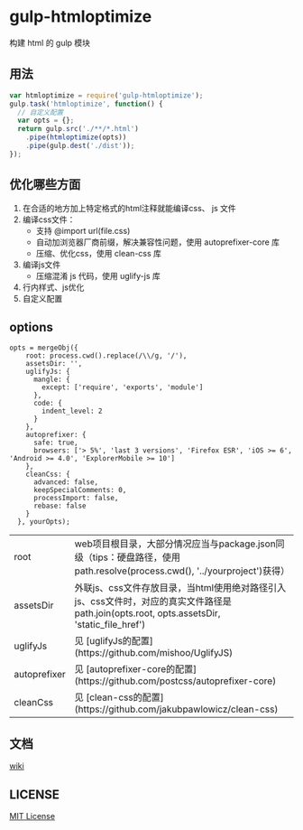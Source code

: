 # gulp-htmloptimize
构建 html 的 gulp 模块

## 用法

```js
var htmloptimize = require('gulp-htmloptimize');
gulp.task('htmloptimize', function() {
  // 自定义配置
  var opts = {};
  return gulp.src('./**/*.html')
    .pipe(htmloptimize(opts))
    .pipe(gulp.dest('./dist'));
});
```

## 优化哪些方面
1.  在合适的地方加上特定格式的html注释就能编译css、 js 文件
2.  编译css文件：
    * 支持 @import url(file.css)
    * 自动加浏览器厂商前缀，解决兼容性问题，使用 autoprefixer-core 库
    * 压缩、优化css，使用 clean-css 库
3.  编译js文件
    * 压缩混淆 js 代码，使用 uglify-js 库
4.  行内样式、js优化
5.  自定义配置


## options
```
opts = mergeObj({
    root: process.cwd().replace(/\\/g, '/'),
    assetsDir: '',
    uglifyJs: {
      mangle: {
        except: ['require', 'exports', 'module']
      },
      code: {
        indent_level: 2
      }
    },
    autoprefixer: {
      safe: true,
      browsers: ['> 5%', 'last 3 versions', 'Firefox ESR', 'iOS >= 6', 'Android >= 4.0', 'ExplorerMobile >= 10']
    },
    cleanCss: {
      advanced: false,
      keepSpecialComments: 0,
      processImport: false,
      rebase: false
    }
  }, yourOpts);
```
<table>
  <tr>
    <td> root </td>
    <td> web项目根目录，大部分情况应当与package.json同级（tips：硬盘路径，使用path.resolve(process.cwd(), '../yourproject')获得） </td>
  </tr>
  <tr>
    <td> assetsDir </td>
    <td> 外联js、css文件存放目录，当html使用绝对路径引入js、css文件时，对应的真实文件路径是path.join(opts.root, opts.assetsDir, 'static_file_href') </td>
  </tr>
  <tr>
    <td> uglifyJs </td>
    <td> 见 [uglifyJs的配置](https://github.com/mishoo/UglifyJS) </td>
  </tr>
  <tr>
    <td> autoprefixer </td>
    <td> 见 [autoprefixer-core的配置](https://github.com/postcss/autoprefixer-core) </td>
  </tr>
  <tr>
    <td> cleanCss </td>
    <td> 见 [clean-css的配置](https://github.com/jakubpawlowicz/clean-css) </td>
  </tr>
</table>

## 文档
[wiki](https://github.com/dnxbf321/gulp-htmloptimize/wiki)

## LICENSE

[MIT License](https://github.com/dnxbf321/gulp-htmloptimize/blob/master/LICENSE)

